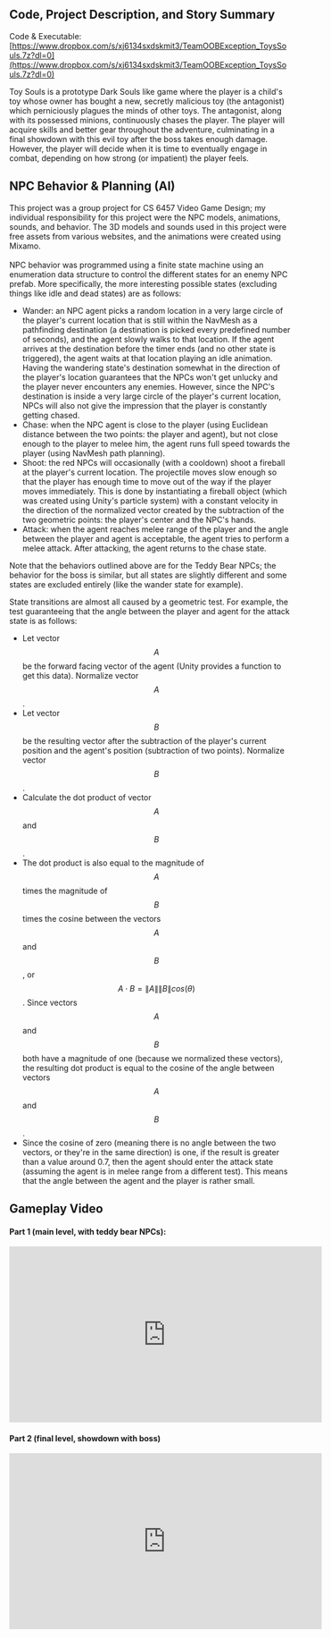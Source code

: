<script src="https://cdn.mathjax.org/mathjax/latest/MathJax.js?config=TeX-AMS-MML_HTMLorMML" type="text/javascript"></script>

## Code, Project Description, and Story Summary
Code & Executable: [https://www.dropbox.com/s/xj6134sxdskmit3/TeamOOBException_ToysSouls.7z?dl=0](https://www.dropbox.com/s/xj6134sxdskmit3/TeamOOBException_ToysSouls.7z?dl=0)

Toy Souls is a prototype Dark Souls like game where the player is a child's toy whose owner has bought a new, secretly malicious toy (the antagonist) which perniciously plagues the minds of other toys. The antagonist, along with its possessed minions, continuously chases the player. The player will acquire skills and better gear throughout the adventure, culminating in a final showdown with this evil toy after the boss takes enough damage. However, the player will decide when it is time to eventually engage in combat, depending on how strong (or impatient) the player feels.

## NPC Behavior & Planning (AI)

This project was a group project for CS 6457 Video Game Design; my individual responsibility for this project were the NPC models, animations, sounds, and behavior. The 3D models and sounds used in this project were free assets from various websites, and the animations were created using Mixamo. 
<br>
<br>
NPC behavior was programmed using a finite state machine using an enumeration data structure to control the different states for an enemy NPC prefab. More specifically, the more interesting possible states (excluding things like idle and dead states) are as follows:
* Wander: an NPC agent picks a random location in a very large circle of the player's current location that is still within the NavMesh as a pathfinding destination (a destination is picked every predefined number of seconds), and the agent slowly walks to that location. If the agent arrives at the destination before the timer ends (and no other state is triggered), the agent waits at that location playing an idle animation. Having the wandering state's destination somewhat in the direction of the player's location guarantees that the NPCs won't get unlucky and the player never encounters any enemies. However, since the NPC's destination is inside a very large circle of the player's current location, NPCs will also not give the impression that the player is constantly getting chased.
* Chase: when the NPC agent is close to the player (using Euclidean distance between the two points: the player and agent), but not close enough to the player to melee him, the agent runs full speed towards the player (using NavMesh path planning).
* Shoot: the red NPCs will occasionally (with a cooldown) shoot a fireball at the player's current location. The projectile moves slow enough so that the player has enough time to move out of the way if the player moves immediately. This is done by instantiating a fireball object (which was created using Unity's particle system) with a constant velocity in the direction of the normalized vector created by the subtraction of the two geometric points: the player's center and the NPC's hands.
* Attack: when the agent reaches melee range of the player and the angle between the player and agent is acceptable, the agent tries to perform a melee attack. After attacking, the agent returns to the chase state.

Note that the behaviors outlined above are for the Teddy Bear NPCs; the behavior for the boss is similar, but all states are slightly different and some states are excluded entirely (like the wander state for example).

State transitions are almost all caused by a geometric test. For example, the test guaranteeing that the angle between the player and agent for the attack state is as follows:
<br>

* Let vector $$A$$ be the forward facing vector of the agent (Unity provides a function to get this data). Normalize vector $$A$$.
* Let vector $$B$$ be the resulting vector after the subtraction of the player's current position and the agent's position (subtraction of two points). Normalize vector $$B$$.
* Calculate the dot product of vector $$A$$ and $$B$$.
* The dot product is also equal to the magnitude of $$A$$times the magnitude of $$B$$ times the cosine between the vectors $$A$$ and $$B$$, or $$A \cdot B = \|A\|\|B\|cos(\theta)$$. Since vectors $$A$$ and $$B$$ both have a magnitude of one (because we normalized these vectors), the resulting dot product is equal to the cosine of the angle between vectors $$A$$ and $$B$$.
* Since the cosine of zero (meaning there is no angle between the two vectors, or they're in the same direction) is one, if the result is greater than a value around 0.7, then the agent should enter the attack state (assuming the agent is in melee range from a different test). This means that the angle between the agent and the player is rather small.

## Gameplay Video

#### Part 1 (main level, with teddy bear NPCs):

<iframe width="560" height="315" src="https://www.youtube.com/embed/UQ2wCOCAdTU" frameborder="0" allow="accelerometer; autoplay; encrypted-media; gyroscope; picture-in-picture" allowfullscreen></iframe>

#### Part 2 (final level, showdown with boss)

<iframe width="560" height="315" src="https://www.youtube.com/embed/y2TnqBdnWUU" frameborder="0" allow="accelerometer; autoplay; encrypted-media; gyroscope; picture-in-picture" allowfullscreen></iframe>
